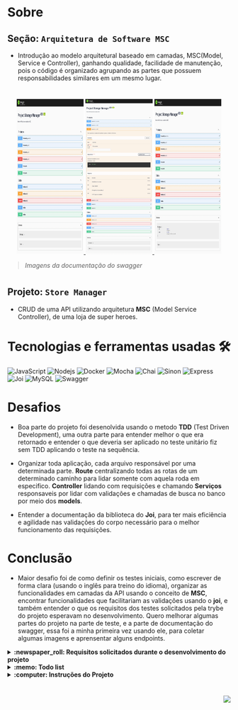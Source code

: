 # Sobre

## Seção: `Arquitetura de Software MSC`

- Introdução ao modelo arquitetural baseado em camadas, MSC(Model, Service e Controller), ganhando qualidade, facilidade de manutenção, pois o código é organizado agrupando as partes que possuem responsabilidades similares em um mesmo lugar.

#
<div align="center">
  <a href="https://raw.githubusercontent.com/davidrogger/trybe-project-store-manager/readme-update/readme-imgs/project_top.webp">
    <img height="350px" width="30%" src="./readme-imgs/project_top.webp">
  </a>
  <a href="https://raw.githubusercontent.com/davidrogger/trybe-project-store-manager/readme-update/readme-imgs/project_mid.webp">
    <img height="350px" width="30%" src="./readme-imgs/project_mid.webp">
  </a>
  <a href="https://raw.githubusercontent.com/davidrogger/trybe-project-store-manager/readme-update/readme-imgs/project_bot.webp">
    <img height="350px" width="30%" src="./readme-imgs/project_bot.webp">
  </a>
</div>

>*Imagens da documentação do swagger*
#
## Projeto: `Store Manager`

- CRUD de uma API utilizando arquitetura **MSC** (Model Service Controller), de uma loja de super heroes.

# Tecnologias e ferramentas usadas 🛠

![JavaScript](https://img.shields.io/badge/-JavaScript-%23F7DF1C?style=flat-square&logo=javascript&logoColor=000000&labelColor=%23F7DF1C&color=%23FFCE5A)
![Nodejs](https://img.shields.io/badge/-Nodejs-339933?style=flat-square&logo=Node.js&logoColor=ffffff)
![Docker](https://img.shields.io/badge/-Docker-fff?style=flat-square&logo=docker)
![Mocha](https://img.shields.io/badge/-Mocha-896446?style=flat-square&logo=mocha&logoColor=ffffff)
![Chai](https://img.shields.io/badge/-Chai-a40802?style=flat-square&logo=chai)
![Sinon](https://img.shields.io/badge/-Sinon-a0d3a4?style=flat-square&logo=sinon)
![Express](https://img.shields.io/badge/-Express-339999?style=flat-square&logo=express&logoColor=ffffff)
![Joi](https://img.shields.io/badge/-Joi-0080ff?style=flat-square&logo=joi)
![MySQL](https://img.shields.io/badge/-MySQL-EAA221?style=flat-square&logo=mysql&logoColor=1e4c68)
![Swagger](https://img.shields.io/badge/-Swagger-85EA2D?style=flat-square&logo=swagger&logoColor=000)

# Desafios

- Boa parte do projeto foi desenolvida usando o metodo **TDD** (Test Driven Development), uma outra parte para entender melhor o que era retornado e entender o que deveria ser aplicado no teste unitário fiz sem TDD aplicando o teste na sequência.

- Organizar toda aplicação, cada arquivo responsável por uma determinada parte. **Route** centralizando todas as rotas de um determinado caminho para lidar somente com aquela roda em especifico. **Controller** lidando com requisições e chamando **Serviços** responsaveis por lidar com validações e chamadas de busca no banco por meio dos **models**.

- Entender a documentação da biblioteca do **Joi**, para ter mais eficiência e agilidade nas validações do corpo necessário para o melhor funcionamento das requisições.

# Conclusão

- Maior desafio foi de como definir os testes iniciais, como escrever de forma clara (usando o inglês para treino do idioma), organizar as funcionalidades em camadas da API usando o conceito de **MSC**, encontrar funcionalidades que facilitariam as validações usando o **joi**, e também entender o que os requisitos dos testes solicitados pela trybe do projeto esperavam no desenvolvimento.
Quero melhorar algumas partes do projeto na parte de teste, e a parte de documentação do swagger, essa foi a minha primeira vez usando ele, para coletar algumas imagens e aprensentar alguns endpoints.

</details>

<details>
  <summary>
    <strong>
      :newspaper_roll: Requisitos solicitados durante o desenvolvimento do projeto
    </strong>
  </summary>

 
  ### Requisitos
  *Nome* | *Avaliação*
  --- | :---:
01 - Crie endpoints para listar produtos | :heavy_check_mark:
02 - Desenvolva testes que cubram no mínimo 5% das camadas da sua aplicação | :heavy_check_mark:
03 - Crie endpoint para cadastrar produtos | :heavy_check_mark:
04 - Crie validações para produtos | :heavy_check_mark:
05 - Desenvolva testes que cubram no mínimo 10% das camadas da sua aplicação | :heavy_check_mark:
06 - Crie endpoint para validar e cadastrar vendas | :heavy_check_mark:
07 - Desenvolva testes que cubram no mínimo 15% das camadas da sua aplicação | :heavy_check_mark:
08 - Crie endpoints para listar vendas | :heavy_check_mark:
09 - Desenvolva testes que cubram no mínimo 20% das camadas da sua aplicação | :heavy_check_mark:
10 - Crie endpoint para atualizar um produto | :heavy_check_mark:
11 - Desenvolva testes que cubram no mínimo 25% das camadas da sua aplicação | :heavy_check_mark:
12 - Crie endpoint para deletar um produto | :heavy_check_mark:
13 - Desenvolva testes que cubram no mínimo 30% das camadas da sua aplicação | :heavy_check_mark:
14 - Crie endpoint para deletar uma venda | :heavy_check_mark:
15 - Desenvolva testes que cubram no mínimo 35% das camadas da sua aplicação | :heavy_check_mark:
16 - Crie endpoint para atualizar uma venda | :heavy_check_mark:
17 - Desenvolva testes que cubram no mínimo 40% das camadas da sua aplicação | :heavy_check_mark:
18 - Crie endpoint products/search?q=searchTerm | :heavy_check_mark:
19 - Desenvolva testes que cubram no mínimo 50% das camadas da sua aplicação | :heavy_check_mark:
20 - Desenvolva testes que cubram no mínimo 60% das camadas da sua aplicação | :heavy_check_mark:



</details>

<details>
  <summary>
    <strong>
      :memo: Todo list
    </strong>
  </summary>

  - [x] - ~~Criar aplicação com base nos requisitos da trybe.~~ ![data](https://badgen.net/badge/delivery/04-07-2022/green)

</details>

<details>
  <summary>
    <strong>
      :computer: Instruções do  Projeto
    </strong>
  </summary>

> ### Importante seguir a ordem apresentada a baixo, para o funcionamento.

<details>
<summary>
  <strong>
    ⚠️ Configurações mínimas para execução do projeto
  </strong>
</summary>

  > - Sistema Operacional Distribuição Unix
  > - Node versão >= 16
  > - Docker
  > - Docker-compose versão >=1.29.2
  > - API Client ([Thunder Client](https://www.thunderclient.com/), [Insomnia](https://insomnia.rest/), [POSTMAN](https://www.postman.com/), ou algum outro de sua preferência)

  </details>

  <details>
  <summary>
    <strong>
      ⚠️ Inicie o docker-compose
    </strong>
  </summary>

  >Após clonar o respositório para iniciar o docker compose, você deve dentro da pasta raiz do projeto usar o comando: `docker-compose up -d`
  >Verifique os containers usando o comando `docker ps` no terminal. Deve aparecer dois containers com o nome de *store_manager e *store_manager_db*.
  </details>

  <details>
  <summary>
    <strong>
      ⚙️ Variáveis de ambiente
    </strong>
  </summary>

  >Deve-se remover a extensão `sample` do arquivo .env na raiz do projeto com o seguinte conteúdo:
  >```
  >MYSQL_HOST=127.0.0.1
  >MYSQL_USER=root
  >MYSQL_PASSWORD=password
  >MYSQL_DATABASE=StoreManager
  >PORT=3000
  >```
  </details>

  <details>
    <summary>
      <strong>
        🗂 Acessando as Rotas
      </strong>
    </summary>

  >Para acessar e testar as rotas:
  >1. Usando algum API Cliente, conforme citado nas configurações mínimas.
  >2. Acessando a documentação gerada pelo swagger `localhost:3000/api-docs`.
  >3. Usando teste automatizado no terminal,  `docker exec -it store_manager npm run test:mocha`

  <details>  
  <summary>
    <span>Endpoint <code>/products</code></span>
  </summary>

  ## GET - `localhost:3000/products/search`

  > - Rota responsável por realizar consultas por qualquer palavra inclusa em um nome de produto.
  > - Para buscar, é necessário realizar uma requisição GET usando o parametro `q` seguindo do nome que deseja filtrar.
  > ### Exemplo:
  >```
  >localhost:3000/products/search?q=Martelo
  >```
  > ### Status:
  > - **`200`**: Retorna com um json com uma lista com o filtro da palavra usada, caso não encontre nada, retorna uma lista vazia.

  ## GET - `localhost:3000/products/:id`

  > - Rota responsável por realizar uma consulta do produto por seu *id*.
  > - Para buscar um produto, é necessário realizar uma requisição GET usando o parametro com o ID.
  > ### Exemplo:
  >```
  >localhost:3000/products/1
  >```
  > ### Status:
  > - **`200`**: Retorna um json com detalhes do produto referente há aquele ID.
  > - **`404`**: Retorna um json com a mensagem `Product not found`.
  > - **`422`**: Retorna um json com a mensagem `"id" must be a number`.

  ## PUT - `localhost:3000/products/:id`

  > - Rota responsável por realizar atualização no produto por seu *id*.
  > - Para atualizar o produto, é necessário realizar uma requisição PUT usando o parametro com o ID, `localhost:3000/products/n` e um json com um corpo válido.
  > ### Exemplo:
  >```
  > localhost:3000/products/1
  >{
  >  "name": "Life Stone"
  >}
  >```
  > ### Status:
  > - **`200`**: Retorna um json com o produto atualizado.
  > - **`400`**: Retorna um json com a mensagem de qual campo está incorreto para requisição.
  > - **`404`**: Retorna um json com a mensagem `Product not found`.
  > - **`422`**: Retorna um json com a mensagem `"id" must be a number`.

  ## DELETE - `localhost:3000/products/:id`

  > - Rota responsável por deletar um produto.
  > - Para deletar um produto, é necessário realizar uma requisição DELETE usando o parametro com o ID do produto.
  > ### Exemplo:
  >```
  >localhost:3000/products/1
  >```
  > ### Status:
  > - **`204`**: Em caso de sucesso, retorna somente o status 204(no content).
  > - **`404`**: Retorna um json com a mensagem `Product not found`.
  > - **`422`**: Retorna um json com a mensagem `"id" must be a number`.

  ## GET - `localhost:3000/products`

  > - Rota responsável por apresentar todos os produtos cadastrados.
  > - Para realizar a buscar, é necessário realizar uma requisição GET.
  > ### Exemplo:
  >```
  >localhost:3000/products
  >```
  > ### Status:
  > - **`200`**: Retorna um json com uma lista de todos produtos cadastrados.

  ## POST - `localhost:3000/products`

  > - Rota responsável por cadastrar um novo produto.
  > - Para cadastrar um produto, é necessário realizar uma requisição POST para URL: `localhost:3000/products` contendo um corpo json com o nome do produto.
  > ### Exemplo:
  >```
  >{
  >  "name": "Life Stone"
  >}
  >```
  > ### Status:
  > - **`200`**: Retorna um json com o id e nome do produto cadastrado.
  > - **`400`**: Retorna um json com a mensagem `"name" is required`.

  </details>

  <details>
  <summary>
      <span>Endpoint <code>/sales</code></span>
  </summary>

  ## GET - `localhost:3000/sales/:id`

  > - Rota responsável por realizar uma consulta de venda por seu *id*.
  > - Para buscar a venda, é necessário realizar uma requisição GET usando o parametro com o ID.
  > ### Exemplo:
  >```
  >localhost:3000/sales/1
  >```
  > ### Status:
  > - **`200`**: Retorna um json com detalhes da venda do ID.
  > - **`404`**: Retorna um json com a mensagem `Sale not found`.
  > - **`422`**: Retorna um json com a mensagem `"id" must be a number`.

  ## PUT - `localhost:3000/sales/:id`

  > - Rota responsável por realizar atualização na venda por seu *id*.
  > - Para atualizar a venda, é necessário realizar uma requisição PUT usando o parametro com o ID, `localhost:3000/sales/n` e um json com um corpo válido de uma lista contendo todos produtos e suas atualizações.
  > ### Exemplo:
  > localhost:3000/sales/1
  >```
  >[
  >  {
  >    "productId": 2,
  >    "quantity": 5
  >  }
  >]
  >```
  > ### Status:
  > - **`200`**: Retorna um json com o produto atualizado.
  > - **`400`**: Retorna um json com a mensagem de qual campo está incorreto para requisição.
  > - **`404`**: Retorna um json com a mensagem `Sale not found`.
  > - **`422`**: Retorna um json com a mensagem `"id" must be a number`.

  ## DELETE - `localhost:3000/sales/:id`

  > - Rota responsável por deletar uma venda.
  > - Para deletar uma venda, é necessário realizar uma requisição DELETE usando o parametro com o ID da venda.
  > ### Exemplo:
  >```
  >localhost:3000/sales/1
  >```
  > ### Status:
  > - **`204`**: Em caso de sucesso, retorna somente o status 204(no content).
  > - **`404`**: Retorna um json com a mensagem `Product not found`.
  > - **`422`**: Retorna um json com a mensagem `"id" must be a number`.

  ## GET - `localhost:3000/sales`

  > - Rota responsável mostrar todas vendas cadastradas.
  > - Para buscar, é necessário realizar uma requisição GET.
  > ### Exemplo:
  >```
  >localhost:3000/sales
  >```
  > ### Status:
  > - **`200`**: Retorna um json com listagem de todas vendas.

  ## POST - `localhost:3000/sales`

  > - Rota responsável por cadastrar uma nova venda.
  > - Para cadastrar uma venda, é necessário realizar uma requisição POST para URL: `localhost:3000/sales` contendo um corpo json com os detalhes da venda.
  > ### Exemplo:
  >```
  >[
  >  {
  >    "productId": 2,
  >    "quantity": 5
  >  }
  >]
  >```
  > ### Status:
  > - **`200`**: Retorna um json com o id e detalhes da venda.
  > - **`400`**: Retorna um json com a mensagem de qual campo está incorreto para requisição.

  </details>

  </details>
</details>

#

<div align="right">
  <img src="https://badgen.net/badge/last%20update/15-02-2023/blue">
</div>
